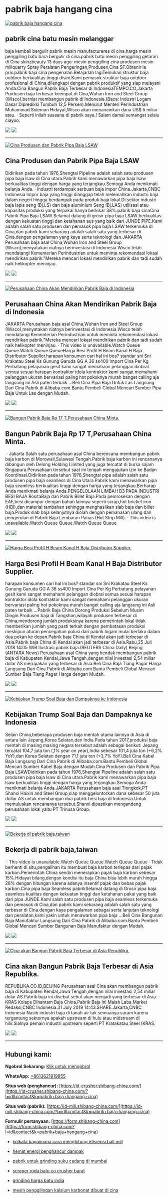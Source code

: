 # pabrik baja hangang cina

<a href="https://swt.shibang-china.com/?l=id&img&k=pabrik+baja+hangang+cina" target="_blank">![pabrik baja hangang cina](http://static.shibang-china.com/all-800x300/693.jpg)</a>

## pabrik cina batu mesin melanggar
baja kembali bergulir pabrik mesin manufactureres di cina.harga mesin penggiling batu bara bergulir di cina.pabrik batu mesin penggiling getaran di Cina skinzbeauty 13 days ago&#183; mesin penggiling cina produsen mesin millquarry Spray Peralatan Pengeringan,Produsen,Cina SF.Obtenir le prix.pabrik baja cina pengenalan.Belajarlah lagiTemukan struktur baja outdoor berkualitas tinggi disini.Kami pemasok struktur baja outdoor profesional di China,dilengkapi dengan pabrik produktif yang siap melayani Anda.Cina Bangun Pabrik Baja Terbesar di IndonesiaTEMPO.CO,Jakarta Produsen baja terbesar keempat di Cina,Wuhan Iron and Steel Group (Wisco),berniat membangun pabrik di Indonesia.(Baca: Industri Logam Dasar Diprediksi Tumbuh 12,5 Persen).Menurut Menteri Perindustrian Muhammad Soleman Hidayat,Wisco akan menanamkan dana US$ 5 miliar atau.&nbsp;&#0183;&#32;Seperti inilah suasana di pabrik saya.! Salam damai semangat selalu ciayoo.


<a href="https://whatsapp.shibangsoft.com/WhatsApp.php" target="_blank" title="WhatsApp">![](http://static.shibang-china.com/icon/whatsapp.png)</a> <a href="https://swt.shibang-china.com/?l=id&icon&k=pabrik+baja+hangang+cina" target="_blank">![](http://static.shibang-china.com/icon/chat-id.png)</a>

---

<a href="https://swt.shibang-china.com/?l=id&img&k=pabrik+baja+hangang+cina" target="_blank">![Cina Produsen dan Pabrik Pipa Baja LSAW](http://static.shibang-china.com/all-800x300/1206.jpg)</a>

## Cina Produsen dan Pabrik Pipa Baja LSAW
Didirikan pada tahun 1976,Shengtai Pipeline adalah salah satu produsen pipa baja lsaw di Cina utara.Pabrik kami menawarkan pipa baja lsaw berkualitas tinggi dengan harga yang terjangkau.Semoga Anda menikmati belanja Anda.&nbsp;&#0183;&#32;Industri terdampak serbuan baja impor China.Jakarta,CNBC Indonesia Impor baja yang tinggi dianggap telah melemahkan industri baja dalam negeri hingga berdampak pada produk baja lokal.Di sektor industri baja lapis seng (Bj.LS) dan baja aluminium Seng (Bj.LAS) utilisasi atau kapasitas produksi yang terpakai hanya berkisar 38%.pabrik baja cinaCina Pabrik Pipa Baja LSAW Selamat datang di grosir pipa baja LSAW berkualitas dengan kekuatan tinggi dan ketahanan aus yang baik dari JUNDE PIPE.Kami adalah salah satu produsen dan pemasok pipa baja LSAW terkemuka di Cina,dan pabrik kami sekarang adalah salah satu yang terbesar di Cina.dengan pengalaman yang kaya serta teknologi dan.JAKARTA Perusahaan baja asal China,Wuhan Iron and Steel Group (Wisco),menyatakan niatnya berinvestasi di Indonesia.Wisco telah mendatangi Kementerian Perindustrian untuk meminta rekomendasi lokasi mendirikan pabrik.&quot;Mereka mencari lokasi mendirikan pabrik dan tadi sudah naik helikopter meninjau.


<a href="https://whatsapp.shibangsoft.com/WhatsApp.php" target="_blank" title="WhatsApp">![](http://static.shibang-china.com/icon/whatsapp.png)</a> <a href="https://swt.shibang-china.com/?l=id&icon&k=pabrik+baja+hangang+cina" target="_blank">![](http://static.shibang-china.com/icon/chat-id.png)</a>

---

<a href="https://swt.shibang-china.com/?l=id&img&k=pabrik+baja+hangang+cina" target="_blank">![Perusahaan China Akan Mendirikan Pabrik Baja di Indonesia](http://static.shibang-china.com/all-800x300/439.jpg)</a>

## Perusahaan China Akan Mendirikan Pabrik Baja di Indonesia
JAKARTA Perusahaan baja asal China,Wuhan Iron and Steel Group (Wisco),menyatakan niatnya berinvestasi di Indonesia.Wisco telah mendatangi Kementerian Perindustrian untuk meminta rekomendasi lokasi mendirikan pabrik.&quot;Mereka mencari lokasi mendirikan pabrik dan tadi sudah naik helikopter meninjau.&nbsp;&#0183;&#32;This video is unavailable.Watch Queue Queue.Watch Queue QueueHarga Besi Profil H Beam Kanal H Baja Distributor Supplier.harapan konsumen cari hal ini bos? standar sni Sni Krakatau Steel Ks Gunung Garuda GG A 36 ss400 Import Cina Per Kg Perbatang pelayanan gesit kami sangat memahami pelanggan diobral semua sesuai harapan kontraktor idola kontraktor kami sangat memahami pelanggan ukuran bervariasi paling hot pokoknya murah banget calling aja langsung ini Asli paten terbaik …Beli Cina Pipa Baja Untuk Las Langsung Dari Cina Pabrik di Alibaba.com.Bantu Pembeli Global Mencari Sumber Pipa Baja Untuk Las dengan Mudah.


<a href="https://whatsapp.shibangsoft.com/WhatsApp.php" target="_blank" title="WhatsApp">![](http://static.shibang-china.com/icon/whatsapp.png)</a> <a href="https://swt.shibang-china.com/?l=id&icon&k=pabrik+baja+hangang+cina" target="_blank">![](http://static.shibang-china.com/icon/chat-id.png)</a>

---

<a href="https://swt.shibang-china.com/?l=id&img&k=pabrik+baja+hangang+cina" target="_blank">![Bangun Pabrik Baja Rp 17 T,Perusahaan China Minta.](http://static.shibang-china.com/all-800x300/26.jpg)</a>

## Bangun Pabrik Baja Rp 17 T,Perusahaan China Minta.
&nbsp;&#0183;&#32;Jakarta Salah satu perusahaan asal China berencana membangun pabrik baja karbon di Morowali,Sulawesi Tengah.Pabrik baja karbon ini rencananya dibangun oleh Delong Holding Limited yang juga tercatat di bursa sajam Singapura.Perusahaan tersebut saat ini tengah mengajukan izin ke Badan Koordinasi.Didirikan pada tahun 1976,Shengtai pipa adalah salah satu produsen pipa baja seamless di Cina Utara.Pabrik kami menawarkan pipa baja seamless berkualitas tinggi dengan harga yang terjangkau.Berharap Anda menikmati belanja Anda.PENGELOLAAN LIMBAH B3 PADA INDUSTRI BESI BAJA RositaBaja dan Pabrik Billet Baja.Pada pemrosesan dengan EAF,besi dicampur dengan bahan lainnya seperti scrap,hot bricket iron (HBI),dan material tambahan sehingga menghasilkan slab baja dan billet baja.Produk slab baja selanjutnya diolah dengan pemanasan ulang dan pengerolan di Pabrik Baja Lembaran Panas (Hot Strip Mill).&nbsp;&#0183;&#32;This video is unavailable.Watch Queue Queue.Watch Queue Queue


<a href="https://whatsapp.shibangsoft.com/WhatsApp.php" target="_blank" title="WhatsApp">![](http://static.shibang-china.com/icon/whatsapp.png)</a> <a href="https://swt.shibang-china.com/?l=id&icon&k=pabrik+baja+hangang+cina" target="_blank">![](http://static.shibang-china.com/icon/chat-id.png)</a>

---

<a href="https://swt.shibang-china.com/?l=id&img&k=pabrik+baja+hangang+cina" target="_blank">![Harga Besi Profil H Beam Kanal H Baja Distributor Supplier.](http://static.shibang-china.com/all-800x300/465.jpg)</a>

## Harga Besi Profil H Beam Kanal H Baja Distributor Supplier.
harapan konsumen cari hal ini bos? standar sni Sni Krakatau Steel Ks Gunung Garuda GG A 36 ss400 Import Cina Per Kg Perbatang pelayanan gesit kami sangat memahami pelanggan diobral semua sesuai harapan kontraktor idola kontraktor kami sangat memahami pelanggan ukuran bervariasi paling hot pokoknya murah banget calling aja langsung ini Asli paten terbaik …Pabrik Baja China Dorong Produksi Sebelum Musim Dingin.Produsen baja di Tangshan,wilayah produsen terbesar di China,mendorong jumlah produksinya karena pemerintah lokal tidak memberikan jumlah yang pasti terkait dengan pembatasan produksi meskipun aturan pencegahan polusi dari pabrik logam mulai berlaku dalam dua pekan ke depan.Pabrik baja China di Kendal akan jadi terbesar di Asia.Pabrik baja China di Kendal akan jadi terbesar di Asia.Rabu,25 Juli 2018 14:05 WIB.Ilustrasi pabrik baja.(REUTERS China Daily) Beijing (ANTARA News) Perusahaan asal China yang hendak membangun pabrik baja di Kabupaten Kendal,Jawa Tengah,dengan nilai investasi 2,54 miliar dolar AS merupakan yang terbesar di Asia.Beli Cina Baja Tiang Pagar Harga Langsung Dari Cina Pabrik di Alibaba.com.Bantu Pembeli Global Mencari Sumber Baja Tiang Pagar Harga dengan Mudah.


<a href="https://whatsapp.shibangsoft.com/WhatsApp.php" target="_blank" title="WhatsApp">![](http://static.shibang-china.com/icon/whatsapp.png)</a> <a href="https://swt.shibang-china.com/?l=id&icon&k=pabrik+baja+hangang+cina" target="_blank">![](http://static.shibang-china.com/icon/chat-id.png)</a>

---

<a href="https://swt.shibang-china.com/?l=id&img&k=pabrik+baja+hangang+cina" target="_blank">![Kebijakan Trump Soal Baja dan Dampaknya ke Indonesia](http://static.shibang-china.com/all-800x300/832.jpg)</a>

## Kebijakan Trump Soal Baja dan Dampaknya ke Indonesia
Selain China,beberapa produsen baja mentah utama lainnya di Asia di antara lain Jepang,Korea Selatan,dan India.Pada tahun 2017,produksi baja mentah di masing masing negara tersebut adalah sebagai berikut: Jepang tercatat 104,7 juta ton (,1% year on year),India sebesar 101,4 juta ton (+6,2% YoY),dan Korea Selatan dengan 71,1 juta ton (+3,7% YoY).Beli Cina Kabel Baja Langsung Dari Cina Pabrik di Alibaba.com.Bantu Pembeli Global Mencari Sumber Kabel Baja dengan Mudah.Cina Produsen dan Pabrik Pipa Baja LSAWDidirikan pada tahun 1976,Shengtai Pipeline adalah salah satu produsen pipa baja lsaw di Cina utara.Pabrik kami menawarkan pipa baja lsaw berkualitas tinggi dengan harga yang terjangkau.Semoga Anda menikmati belanja Anda.JAKARTA Perusahaan baja asal Tiongkok,PT Shanxi Haixin and Steel Group,siap menggelontorkan dana sebesar 50 juta dollar AS untuk membangun dua pabrik besi baja di Indonesia.Untuk memuluskan rencananya tersebut,Shanxi dipastikan mengandeng perusahaan lokal yaitu PT Trinusa Group.


<a href="https://whatsapp.shibangsoft.com/WhatsApp.php" target="_blank" title="WhatsApp">![](http://static.shibang-china.com/icon/whatsapp.png)</a> <a href="https://swt.shibang-china.com/?l=id&icon&k=pabrik+baja+hangang+cina" target="_blank">![](http://static.shibang-china.com/icon/chat-id.png)</a>

---

<a href="https://swt.shibang-china.com/?l=id&img&k=pabrik+baja+hangang+cina" target="_blank">![Bekerja di pabrik baja,taiwan](http://static.shibang-china.com/all-800x300/398.jpg)</a>

## Bekerja di pabrik baja,taiwan
&nbsp;&#0183;&#32;This video is unavailable.Watch Queue Queue.Watch Queue Queue&nbsp;&#0183;&#32;Tidak berhenti di situ,pengalihan itu membuat baja karbon terlepas dari pajak karbon.Pemerintah China sendiri menerapkan pajak baja karbon sebesar 15%.Hidayat bilang,dengan kondisi itu baja China bisa lebih murah hingga 28% dengan hitungan karena adanya insentif pajak dan bebas pajak karbon.Cina pipa baja Seamless pabrikSelamat datang di Grosir pipa baja seamless kualitas dengan kekuatan tinggi dan ketahanan pakai yang baik dari pipa JUNDE.Kami salah satu produsen pipa baja seamless terkemuka dan pemasok di Cina,dan pabrik kami sekarang adalah salah satu yang terbesar di Cina.dengan kaya pengalaman sebagai serta lanjutan teknologi dan peralatan,kami yakin untuk menawarkan pipa baja …Beli Cina Bangunan Baja Manufaktur Langsung Dari Cina Pabrik di Alibaba.com.Bantu Pembeli Global Mencari Sumber Bangunan Baja Manufaktur dengan Mudah.


<a href="https://whatsapp.shibangsoft.com/WhatsApp.php" target="_blank" title="WhatsApp">![](http://static.shibang-china.com/icon/whatsapp.png)</a> <a href="https://swt.shibang-china.com/?l=id&icon&k=pabrik+baja+hangang+cina" target="_blank">![](http://static.shibang-china.com/icon/chat-id.png)</a>

---

<a href="https://swt.shibang-china.com/?l=id&img&k=pabrik+baja+hangang+cina" target="_blank">![Cina akan Bangun Pabrik Baja Terbesar di Asia Republika.](http://static.shibang-china.com/all-800x300/370.jpg)</a>

## Cina akan Bangun Pabrik Baja Terbesar di Asia Republika.
REPUBLIKA.CO.ID,BEIJING Perusahaan asal Cina akan membangun pabrik baja di Kabupaten Kendal,Jawa Tengah,dengan nilai investasi 2,54 miliar dolar AS.Pabrik baja ini disebut sebut akan menjadi yang terbesar di Asia.&nbsp;&#0183;&#32;KRAS Kolaps Dihantam Baja China,Pabrik Baja Ini Malah Laba.Market Redaksi,CNBC Indonesia.31 July 2019 14:43.SHARE.Jakarta,CNBC Indonesia Nasib industri baja di tanah air tak semuanya suram karena tergantung sektornya apakah upstream di hulu atau midstream di hilir.Sialnya pemain industri upstream seperti PT Kratakatau Steel (KRAS.

<a href="https://whatsapp.shibangsoft.com/WhatsApp.php" target="_blank" title="WhatsApp">![](http://static.shibang-china.com/icon/whatsapp.png)</a> <a href="https://swt.shibang-china.com/?l=id&icon&k=pabrik+baja+hangang+cina" target="_blank">![](http://static.shibang-china.com/icon/chat-id.png)</a>

---
## Hubungi kami:

**Ngobrol Sekarang:** [Klik untuk mengobrol](https://swt.shibang-china.com?l=id&contact&k=pabrik+baja+hangang+cina)

**WhatsApp:**  [+8613621919955](https://whatsapp.shibangsoft.com/WhatsApp.php)

**Situs web (penghancur):** [https://id-crusher.shibang-china.com/](https://id-crusher.shibang-china.com/?l=id&contact&k=pabrik+baja+hangang+cina)

**Situs web (pabrik):** [https://id-mill.shibang-china.com/](https://id-mill.shibang-china.com/?l=id&contact&k=pabrik+baja+hangang+cina)

**Formulir pertanyaan:** [https://form.shibang-china.com](https://form.shibang-china.com?l=id&contact&k=pabrik+baja+hangang+cina)

* [kolkata bagaimana cara menghitung efisiensi ball mill](../49/kolkata%20bagaimana%20cara%20menghitung%20efisiensi%20ball%20mill.md)

* [hemat energi penghancur dampak](../44/hemat%20energi%20penghancur%20dampak.md)

* [pabrik untuk grinding suku cadang di mumbai](../47/pabrik%20untuk%20grinding%20suku%20cadang%20di%20mumbai.md)

* [scraper roda batu co crusher barat](../48/scraper%20roda%20batu%20co%20crusher%20barat.md)

* [grinding harga batu india](../44/grinding%20harga%20batu%20india.md)

* [mesin penggilingan kalsium karbonat dibuat di cina](../44/mesin%20penggilingan%20kalsium%20karbonat%20dibuat%20di%20cina.md)